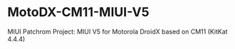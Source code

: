 # MotoDX-CM11-MIUI-V5
MIUI Patchrom Project: MIUI V5 for Motorola DroidX based on CM11 (KitKat 4.4.4)
